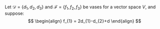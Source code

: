 Let $\mathcal{D}$ = $\left\{ d_{1},d_{2},d_{3} \right\}$ and $\mathcal{F}$ = $\left\{ f_{1},f_{2},f_{3}  \right\}$ be vases for a vector space $V$, and suppose:
$$
\begin{align}
f_{1} = 2d_{1}-d_{2}+d
\end{align}
$$